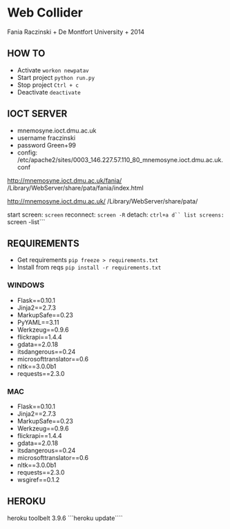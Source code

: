 
# Web Collider

Fania Raczinski + De Montfort University + 2014

## HOW TO

- Activate ```workon newpatav```
- Start project ```python run.py```
- Stop project ```Ctrl + c```
- Deactivate ```deactivate```


## IOCT SERVER
- mnemosyne.ioct.dmu.ac.uk
- username fraczinski
- password Green+99
- config: /etc/apache2/sites/0003_146.227.57.110_80_mnemosyne.ioct.dmu.ac.uk.conf

http://mnemosyne.ioct.dmu.ac.uk/fania/
/Library/WebServer/share/pata/fania/index.html



http://mnemosyne.ioct.dmu.ac.uk/
/Library/WebServer/share/pata/

start screen: ```screen```
reconnect: ```screen -R```
detach:	```ctrl+a d``
list screens: ```screen -list```



## REQUIREMENTS

- Get requirements ```pip freeze > requirements.txt```
- Install from reqs ```pip install -r requirements.txt```

### WINDOWS

- Flask==0.10.1
- Jinja2==2.7.3
- MarkupSafe==0.23
- PyYAML==3.11
- Werkzeug==0.9.6
- flickrapi==1.4.4
- gdata==2.0.18
- itsdangerous==0.24
- microsofttranslator==0.6
- nltk==3.0.0b1
- requests==2.3.0

### MAC

- Flask==0.10.1
- Jinja2==2.7.3
- MarkupSafe==0.23
- Werkzeug==0.9.6
- flickrapi==1.4.4
- gdata==2.0.18
- itsdangerous==0.24
- microsofttranslator==0.6
- nltk==3.0.0b1
- requests==2.3.0
- wsgiref==0.1.2

## HEROKU

heroku toolbelt 3.9.6
```heroku update````